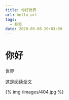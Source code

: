 ```yaml
---
title: 你好世界
url: hello_url
tags:
  - 标签
date: 2020-05-08 20:03:00
---
```

# 你好
世界

<!-- more -->
这是阅读全文

{% img /images/404.jpg %}
